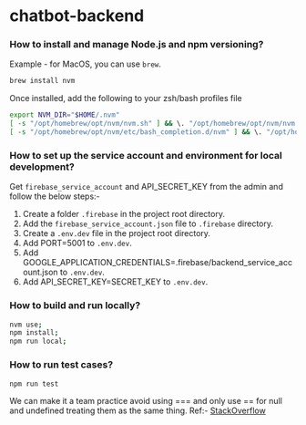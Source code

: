 # chatbot-backend

### How to install and manage Node.js and npm versioning?

Example - for MacOS, you can use `brew`.

```bash
brew install nvm
```

Once installed, add the following to your zsh/bash profiles file

```bash
export NVM_DIR="$HOME/.nvm"
[ -s "/opt/homebrew/opt/nvm/nvm.sh" ] && \. "/opt/homebrew/opt/nvm/nvm.sh"  # This loads nvm
[ -s "/opt/homebrew/opt/nvm/etc/bash_completion.d/nvm" ] && \. "/opt/homebrew/opt/nvm/etc/bash_completion.d/nvm"  # This loads nvm bash_completion
```

### How to set up the service account and environment for local development?


Get `firebase_service_account` and API_SECRET_KEY from the admin and follow the below steps:-

1. Create a folder `.firebase` in the project root directory.
2. Add the `firebase_service_account.json` file to `.firebase` directory.
3. Create a `.env.dev` file in the project root directory.
4. Add PORT=5001 to `.env.dev`.
5. Add GOOGLE_APPLICATION_CREDENTIALS=.firebase/backend_service_account.json to `.env.dev`.
6. Add API_SECRET_KEY=SECRET_KEY to  `.env.dev`.


### How to build and run locally?

```bash
nvm use;
npm install;
npm run local;
```

### How to run test cases?

```base
npm run test
```

We can make it a team practice avoid using === and only use == for null and undefined treating them as the same thing.
Ref:- [StackOverflow](https://stackoverflow.com/questions/67472808/can-someone-explain-this-simple-concept-of-null-and-undefined-more-specifically)